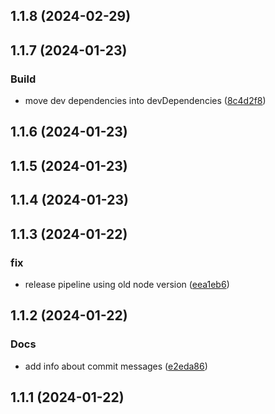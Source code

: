 

## 1.1.8 (2024-02-29)

## 1.1.7 (2024-01-23)


### Build

* move dev dependencies into devDependencies ([8c4d2f8](https://github.com/cloudxsgmbh/governance/commit/8c4d2f8835d340a144b743311efc23443a6169b1))

## 1.1.6 (2024-01-23)

## 1.1.5 (2024-01-23)

## 1.1.4 (2024-01-23)

## 1.1.3 (2024-01-22)


### fix

* release pipeline using old node version ([eea1eb6](https://github.com/cloudxsgmbh/governance/commit/eea1eb61ebd7ae9254d76e6e0cb4a686d793fc2b))

## 1.1.2 (2024-01-22)


### Docs

* add info about commit messages ([e2eda86](https://github.com/cloudxsgmbh/governance/commit/e2eda86174860a822c673f7bcb32a02fb5f55dc6))

## 1.1.1 (2024-01-22)
